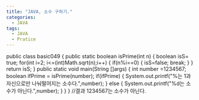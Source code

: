 ```yaml
---
title: "JAVA, 소수 구하기."
categories:
  - JAVA
tags:
  - JAVA
  - Pratice
---
```


public class basic049 {
	public static boolean isPrime(int n) {
		boolean isS= true;
		for(int i=2; i<=(int)Math.sqrt(n);i++) {
			if(n%i==0) {
				isS=false;
				break;
			}
		}
		return isS;
	}
	public static void main(String []args) {
		int number =1234567;
		boolean ifPrime = isPrime(number);
		if(ifPrime) {
			System.out.printf("%는 1과 자신으로만 나눠떨어지는 소수다.",number);
		}
		else {
			System.out.printf("%d는 소수가 아닌다.",number);
		}
	}
}
//결과
1234567는 소수가 아닌다.
